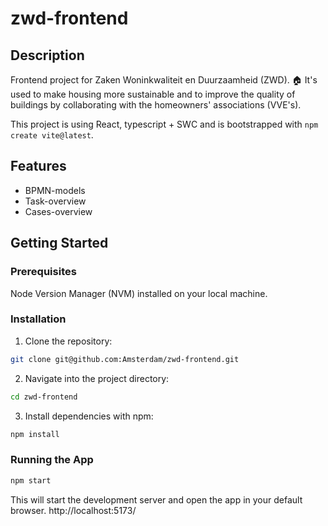 # zwd-frontend


## Description

Frontend project for Zaken Woninkwaliteit en Duurzaamheid (ZWD). 🏠 It's used to make housing more sustainable and to improve the quality of buildings by collaborating with the homeowners' associations (VVE's).  

This project is using React, typescript + SWC and is bootstrapped with `npm create vite@latest`.


## Features
- BPMN-models
- Task-overview
- Cases-overview


## Getting Started

### Prerequisites
Node Version Manager (NVM) installed on your local machine.

### Installation

1. Clone the repository:

```bash
git clone git@github.com:Amsterdam/zwd-frontend.git
```

2. Navigate into the project directory:

```bash
cd zwd-frontend
```

3. Install dependencies with npm:

```bash
npm install
```

### Running the App

```bash
npm start
```
This will start the development server and open the app in your default browser. http://localhost:5173/
